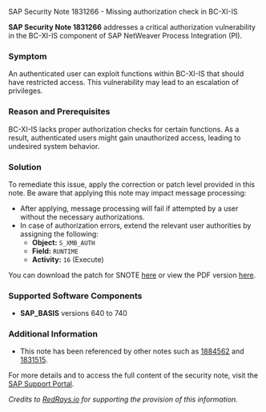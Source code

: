 SAP Security Note 1831266 - Missing authorization check in BC-XI-IS

**SAP Security Note 1831266** addresses a critical authorization vulnerability in the BC-XI-IS component of SAP NetWeaver Process Integration (PI).

### **Symptom**
An authenticated user can exploit functions within BC-XI-IS that should have restricted access. This vulnerability may lead to an escalation of privileges.

### **Reason and Prerequisites**
BC-XI-IS lacks proper authorization checks for certain functions. As a result, authenticated users might gain unauthorized access, leading to undesired system behavior.

### **Solution**
To remediate this issue, apply the correction or patch level provided in this note. Be aware that applying this note may impact message processing:
- After applying, message processing will fail if attempted by a user without the necessary authorizations.
- In case of authorization errors, extend the relevant user authorities by assigning the following:
  - **Object:** `S_XMB_AUTH`
  - **Field:** `RUNTIME`
  - **Activity:** `16` (Execute)

You can download the patch for SNOTE [here](https://notesdownloads.sap.com/note/0040000010823582017) or view the PDF version [here](https://userapps.support.sap.com/sap/support/sfm/notes/print/0001831266?language=en-US&token=EA34F500B33FEC2996DD532BD9C0630F).

### **Supported Software Components**
- **SAP_BASIS** versions 640 to 740

### **Additional Information**
- This note has been referenced by other notes such as [1884562](https://me.sap.com/notes/1884562) and [1831515](https://me.sap.com/notes/1831515).

For more details and to access the full content of the security note, visit the [SAP Support Portal](https://me.sap.com/notes/1831266).

*Credits to [RedRays.io](https://redrays.io) for supporting the provision of this information.*